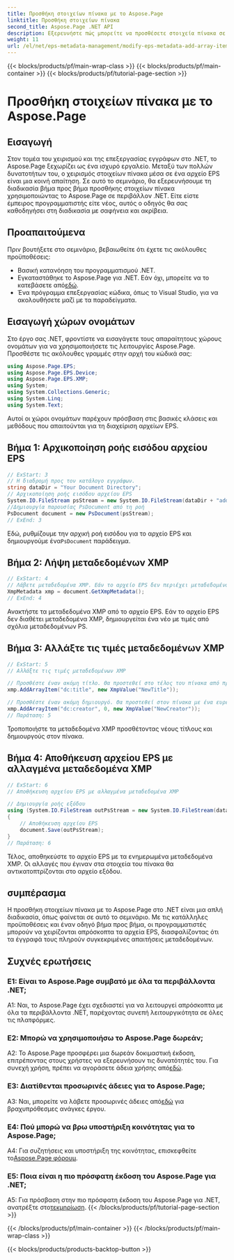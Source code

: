 ```yaml
---
title: Προσθήκη στοιχείων πίνακα με το Aspose.Page
linktitle: Προσθήκη στοιχείων πίνακα
second_title: Aspose.Page .NET API
description: Εξερευνήστε πώς μπορείτε να προσθέσετε στοιχεία πίνακα σε αρχεία EPS χρησιμοποιώντας το Aspose.Page για .NET. Ακολουθήστε τον οδηγό βήμα προς βήμα για απρόσκοπτη επεξεργασία εγγράφων.
weight: 11
url: /el/net/eps-metadata-management/modify-eps-metadata-add-array-items/
---
```


{{< blocks/products/pf/main-wrap-class >}}
{{< blocks/products/pf/main-container >}}
{{< blocks/products/pf/tutorial-page-section >}}

# Προσθήκη στοιχείων πίνακα με το Aspose.Page

## Εισαγωγή

Στον τομέα του χειρισμού και της επεξεργασίας εγγράφων στο .NET, το Aspose.Page ξεχωρίζει ως ένα ισχυρό εργαλείο. Μεταξύ των πολλών δυνατοτήτων του, ο χειρισμός στοιχείων πίνακα μέσα σε ένα αρχείο EPS είναι μια κοινή απαίτηση. Σε αυτό το σεμινάριο, θα εξερευνήσουμε τη διαδικασία βήμα προς βήμα προσθήκης στοιχείων πίνακα χρησιμοποιώντας το Aspose.Page σε περιβάλλον .NET. Είτε είστε έμπειρος προγραμματιστής είτε νέος, αυτός ο οδηγός θα σας καθοδηγήσει στη διαδικασία με σαφήνεια και ακρίβεια.

## Προαπαιτούμενα

Πριν βουτήξετε στο σεμινάριο, βεβαιωθείτε ότι έχετε τις ακόλουθες προϋποθέσεις:

- Βασική κατανόηση του προγραμματισμού .NET.
-  Εγκαταστάθηκε το Aspose.Page για .NET. Εάν όχι, μπορείτε να το κατεβάσετε από[εδώ](https://releases.aspose.com/page/net/).
- Ένα πρόγραμμα επεξεργασίας κώδικα, όπως το Visual Studio, για να ακολουθήσετε μαζί με τα παραδείγματα.

## Εισαγωγή χώρων ονομάτων

Στο έργο σας .NET, φροντίστε να εισαγάγετε τους απαραίτητους χώρους ονομάτων για να χρησιμοποιήσετε τις λειτουργίες Aspose.Page. Προσθέστε τις ακόλουθες γραμμές στην αρχή του κώδικά σας:

```csharp
using Aspose.Page.EPS;
using Aspose.Page.EPS.Device;
using Aspose.Page.EPS.XMP;
using System;
using System.Collections.Generic;
using System.Linq;
using System.Text;
```

Αυτοί οι χώροι ονομάτων παρέχουν πρόσβαση στις βασικές κλάσεις και μεθόδους που απαιτούνται για τη διαχείριση αρχείων EPS.

## Βήμα 1: Αρχικοποίηση ροής εισόδου αρχείου EPS

```csharp
// ExStart: 3
// Η διαδρομή προς τον κατάλογο εγγράφων.
string dataDir = "Your Document Directory";
// Αρχικοποίηση ροής εισόδου αρχείου EPS
System.IO.FileStream psStream = new System.IO.FileStream(dataDir + "add_simple_props_input.eps", System.IO.FileMode.Open, System.IO.FileAccess.Read);
//Δημιουργία παρουσίας PsDocument από τη ροή
PsDocument document = new PsDocument(psStream);            
// ExEnd: 3
```

 Εδώ, ρυθμίζουμε την αρχική ροή εισόδου για το αρχείο EPS και δημιουργούμε ένα`PsDocument` παράδειγμα.

## Βήμα 2: Λήψη μεταδεδομένων XMP

```csharp
// ExStart: 4
// Λάβετε μεταδεδομένα XMP. Εάν το αρχείο EPS δεν περιέχει μεταδεδομένα XMP, λαμβάνουμε ένα νέο γεμάτο με τιμές από σχόλια μεταδεδομένων PS (%%Creator, %%CreateDate, %%Title κ.λπ.)
XmpMetadata xmp = document.GetXmpMetadata();
// ExEnd: 4
```

Ανακτήστε τα μεταδεδομένα XMP από το αρχείο EPS. Εάν το αρχείο EPS δεν διαθέτει μεταδεδομένα XMP, δημιουργείται ένα νέο με τιμές από σχόλια μεταδεδομένων PS.

## Βήμα 3: Αλλάξτε τις τιμές μεταδεδομένων XMP

```csharp
// ExStart: 5
// Αλλάξτε τις τιμές μεταδεδομένων XMP

// Προσθέστε έναν ακόμη τίτλο. Θα προστεθεί στο τέλος του πίνακα από προεπιλογή.
xmp.AddArrayItem("dc:title", new XmpValue("NewTitle"));

// Προσθέστε έναν ακόμη δημιουργό. Θα προστεθεί στον πίνακα με ένα ευρετήριο (0).
xmp.AddArrayItem("dc:creator", 0, new XmpValue("NewCreator"));
// Παράταση: 5
```

Τροποποιήστε τα μεταδεδομένα XMP προσθέτοντας νέους τίτλους και δημιουργούς στον πίνακα.

## Βήμα 4: Αποθήκευση αρχείου EPS με αλλαγμένα μεταδεδομένα XMP

```csharp
// ExStart: 6
// Αποθήκευση αρχείου EPS με αλλαγμένα μεταδεδομένα XMP

// Δημιουργία ροής εξόδου
using (System.IO.FileStream outPsStream = new System.IO.FileStream(dataDir + "add_array_items_output.eps", System.IO.FileMode.Create, System.IO.FileAccess.Write))
{
    // Αποθήκευση αρχείου EPS
    document.Save(outPsStream);
}
// Παράταση: 6
```

Τέλος, αποθηκεύστε το αρχείο EPS με τα ενημερωμένα μεταδεδομένα XMP. Οι αλλαγές που έγιναν στα στοιχεία του πίνακα θα αντικατοπτρίζονται στο αρχείο εξόδου.

## συμπέρασμα

Η προσθήκη στοιχείων πίνακα με το Aspose.Page στο .NET είναι μια απλή διαδικασία, όπως φαίνεται σε αυτό το σεμινάριο. Με τις κατάλληλες προϋποθέσεις και έναν οδηγό βήμα προς βήμα, οι προγραμματιστές μπορούν να χειρίζονται απρόσκοπτα τα αρχεία EPS, διασφαλίζοντας ότι τα έγγραφά τους πληρούν συγκεκριμένες απαιτήσεις μεταδεδομένων.

## Συχνές ερωτήσεις

### Ε1: Είναι το Aspose.Page συμβατό με όλα τα περιβάλλοντα .NET;

A1: Ναι, το Aspose.Page έχει σχεδιαστεί για να λειτουργεί απρόσκοπτα με όλα τα περιβάλλοντα .NET, παρέχοντας συνεπή λειτουργικότητα σε όλες τις πλατφόρμες.

### Ε2: Μπορώ να χρησιμοποιήσω το Aspose.Page δωρεάν;

 A2: Το Aspose.Page προσφέρει μια δωρεάν δοκιμαστική έκδοση, επιτρέποντας στους χρήστες να εξερευνήσουν τις δυνατότητές του. Για συνεχή χρήση, πρέπει να αγοράσετε άδεια χρήσης από[εδώ](https://purchase.aspose.com/buy).

### Ε3: Διατίθενται προσωρινές άδειες για το Aspose.Page;

 A3: Ναι, μπορείτε να λάβετε προσωρινές άδειες από[εδώ](https://purchase.aspose.com/temporary-license/) για βραχυπρόθεσμες ανάγκες έργου.

### Ε4: Πού μπορώ να βρω υποστήριξη κοινότητας για το Aspose.Page;

A4: Για συζητήσεις και υποστήριξη της κοινότητας, επισκεφθείτε το[Aspose.Page φόρουμ](https://forum.aspose.com/c/page/39).

### Ε5: Ποια είναι η πιο πρόσφατη έκδοση του Aspose.Page για .NET;

 A5: Για πρόσβαση στην πιο πρόσφατη έκδοση του Aspose.Page για .NET, ανατρέξτε στο[τεκμηρίωση](https://reference.aspose.com/page/net/).
{{< /blocks/products/pf/tutorial-page-section >}}

{{< /blocks/products/pf/main-container >}}
{{< /blocks/products/pf/main-wrap-class >}}

{{< blocks/products/products-backtop-button >}}
